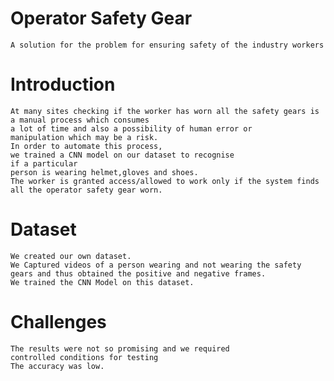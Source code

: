 Operator Safety Gear
======================
```
A solution for the problem for ensuring safety of the industry workers
```

Introduction
======================
```
At many sites checking if the worker has worn all the safety gears is a manual process which consumes 
a lot of time and also a possibility of human error or 
manipulation which may be a risk.
In order to automate this process,
we trained a CNN model on our dataset to recognise 
if a particular
person is wearing helmet,gloves and shoes.
The worker is granted access/allowed to work only if the system finds
all the operator safety gear worn.
```

Dataset
=======================
```
We created our own dataset.
We Captured videos of a person wearing and not wearing the safety gears and thus obtained the positive and negative frames.
We trained the CNN Model on this dataset.
```

Challenges
========================
```
The results were not so promising and we required 
controlled conditions for testing 
The accuracy was low.
```
